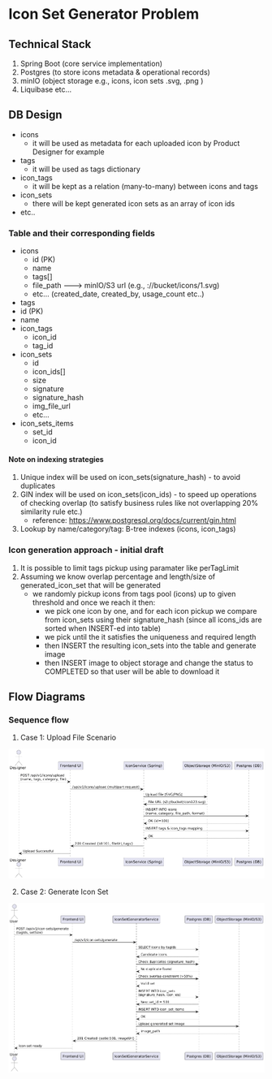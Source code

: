 # Icon Set Generator Problem

## Technical Stack
1. Spring Boot (core service implementation)
2. Postgres (to store icons metadata & operational records)
3. minIO (object storage e.g., icons, icon sets .svg, .png )
4. Liquibase etc...


## DB Design
- icons
  - it will be used as metadata for each uploaded icon by Product Designer for example
- tags
  - it will be used as tags dictionary
- icon_tags
  - it will be kept as a relation (many-to-many) between icons and tags
- icon_sets
  - there will be kept generated icon sets as an array of icon ids
- etc..

### Table and their corresponding fields
- icons
  -  id (PK)
  -  name
  -  tags[]
  -  file_path ---> minIO/S3 url (e.g., ://bucket/icons/1.svg)
  -  etc... (created_date, created_by, usage_count etc..)
-  tags
  - id (PK)
  - name
- icon_tags
  - icon_id
  - tag_id
- icon_sets
  - id
  - icon_ids[]
  - size
  - signature
  - signature_hash
  - img_file_url
  - etc...
- icon_sets_items
  - set_id
  - icon_id
 
#### Note on indexing strategies
1. Unique index will be used on icon_sets(signature_hash) - to avoid duplicates
2. GIN index will be used on icon_sets(icon_ids) - to speed up operations of checking overlap (to satisfy business rules like not overlapping 20% similarity rule etc.)
    - reference: https://www.postgresql.org/docs/current/gin.html
3. Lookup by name/category/tag:  B-tree indexes (icons, icon_tags)

### Icon generation approach - initial draft
1. It is possible to limit tags pickup using paramater like perTagLimit
2. Assuming we know overlap percentage and length/size of generated_icon_set that will be generated
   - we randomly pickup icons from tags pool (icons) up to given threshold and once we reach it then:
     - we pick one icon by one, and for each icon pickup we compare from icon_sets using their signature_hash (since all icons_ids are sorted when INSERT-ed into table)
     - we pick until the it satisfies the uniqueness and required length
     - then INSERT the resulting icon_sets into the table and generate image
     - then INSERT image to object storage and change the status to COMPLETED so that user will be able to download it

    
## Flow Diagrams
### Sequence flow
1. Case 1: Upload File Scenario 

  ![Upload File Scenario - Sequence Flow Diagram](upload-file.png)

2. Case 2: Generate Icon Set

  ![Generate Icon Set - Sequence Flow Diagram](generate-icons-set.png)

